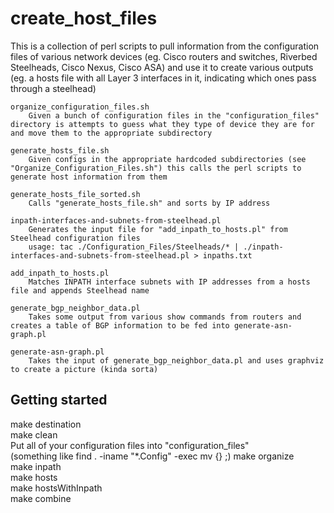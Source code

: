 create_host_files
================
This is a collection of perl scripts to pull information from the configuration files of various network devices (eg. Cisco routers and switches, Riverbed Steelheads, Cisco Nexus, Cisco ASA) and use it to create various outputs (eg. a hosts file with all Layer 3 interfaces in it, indicating which ones pass through a steelhead)

	organize_configuration_files.sh
		Given a bunch of configuration files in the "configuration_files" directory is attempts to guess what they type of device they are for and move them to the appropriate subdirectory

	generate_hosts_file.sh
		Given configs in the appropriate hardcoded subdirectories (see "Organize_Configuration_Files.sh") this calls the perl scripts to generate host information from them

	generate_hosts_file_sorted.sh
		Calls "generate_hosts_file.sh" and sorts by IP address

	inpath-interfaces-and-subnets-from-steelhead.pl
		Generates the input file for "add_inpath_to_hosts.pl" from Steelhead configuration files
	 	usage: tac ./Configuration_Files/Steelheads/* | ./inpath-interfaces-and-subnets-from-steelhead.pl > inpaths.txt

	add_inpath_to_hosts.pl
		Matches INPATH interface subnets with IP addresses from a hosts file and appends Steelhead name

	generate_bgp_neighbor_data.pl
		Takes some output from various show commands from routers and creates a table of BGP information to be fed into generate-asn-graph.pl

	generate-asn-graph.pl
		Takes the input of generate_bgp_neighbor_data.pl and uses graphviz to create a picture (kinda sorta)

Getting started
---------------

make destination<br>
make clean<br>
Put all of your configuration files into "configuration_files"<br>
  (something like
    find . -iname "*.Config" -exec mv {} <full path to configuration_files> \;)
make organize<br>
make inpath<br>
make hosts<br>
make hostsWithInpath<br>
make combine<br>

